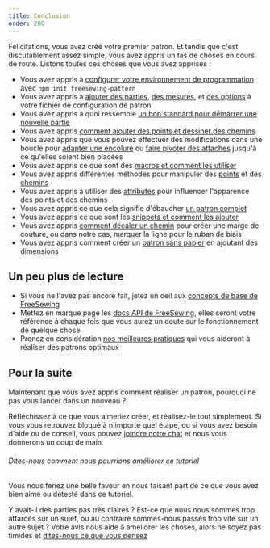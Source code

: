 ```yaml
---
title: Conclusion
order: 280
---
```


Félicitations, vous avez créé votre premier patron. Et tandis que c'est discutablement assez simple, vous avez appris un tas de choses en cours de route. Listons toutes ces choses que vous avez apprises :

- Vous avez appris à [configurer votre environnement de programmation](fr/tutorial/create-freesewing-pattern) avec `npm init freesewing-pattern`
- Vous avez appris à [ajouter des parties](fr/tutorial/your-first-part), [des mesures](fr/tutorial/adding-measurements), et [des options](http://localhost:8000/fr/tutorial/adding-options) à votre fichier de configuration de patron
- Vous avez appris à quoi ressemble [un bon standard pour démarrer une nouvelle partie](/tutorial/part-structure)
- Vous avez appris [comment ajouter des points et dessiner des chemins](fr/tutorial/constructing-the-neck-opening)
- Vous avez appris que vous pouvez effectuer des modifications dans une boucle pour [adapter une encolure](fr/tutorial/fitting-the-neck-opening) ou [faire pivoter des attaches](/tutorial/avoiding-overlap) jusqu'à ce qu'elles soient bien placées
- Vous avez appris ce que sont des [macros et comment les utiliser](fr/tutorial/creating-the-closure)
- Vous avez appris différentes méthodes pour manipuler des [points](fr/api/point) et des [chemins](fr/api/path)
- Vous avez appris à utiliser des [attributes](fr/api/attributes) pour influencer l'apparence des points et des chemins
- Vous avez appris ce que cela signifie d'ébaucher [un patron complet](fr/tutorial/completing-your-pattern)
- Vous avez appris ce que sont les [snippets et comment les ajouter](fr/tutorial/completing-your-pattern#adding-snippets)
- Vous avez appris [comment décaler un chemin](/tutorial/completing-your-pattern#seam-allowance) pour créer une marge de couture, ou dans notre cas, marquer la ligne pour le ruban de biais
- Vous avez appris comment créer un [patron sans papier](/tutorial/paperless-bib) en ajoutant des dimensions

## Un peu plus de lecture

- Si vous ne l'avez pas encore fait, jetez un oeil aux [ concepts de base de FreeSewing](fr/concepts)
- Mettez en marque page les [docs API de FreeSewing](fr/api), elles seront votre référence à chaque fois que vous aurez un doute sur le fonctionnement de quelque chose
- Prenez en considération [nos meilleures pratiques](/do) qui vous aideront à réaliser des patrons optimaux

## Pour la suite

Maintenant que vous avez appris comment réaliser un patron, pourquoi ne pas vous lancer dans un nouveau ?

Réfléchissez à ce que vous aimeriez créer, et réalisez-le tout simplement. Si vous vous retrouvez bloqué à n'importe quel étape, ou si vous avez besoin d'aide ou de conseil, vous pouvez [joindre notre chat](https://gitter.im/freesewing/freesewing) et nous vous donnerons un coup de main.

<Note>

###### Dites-nous comment nous pourrions améliorer ce tutoriel

Vous nous feriez une belle faveur en nous faisant part de ce que vous avez bien aimé ou détesté dans ce tutoriel.

Y avait-il des parties pas très claires ? Est-ce que nous nous sommes trop attardés sur un sujet, ou au contraire sommes-nous passés trop vite sur un autre sujet ? Votre avis nous aide à améliorer les choses, alors ne soyez pas timides et [dites-nous ce que vous pensez](https://gitter.im/freesewing/freesewing)

</Note>